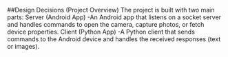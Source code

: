 ##Design Decisions (Project Overview)
The project is built with two main parts:
Server (Android App)	-An Android app that listens on a socket server and handles commands to open the camera, capture photos, or fetch device properties.
Client (Python App)	 -A Python client that sends commands to the Android device and handles the received responses (text or images).



